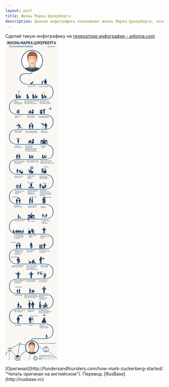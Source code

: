 ```yaml
---
layout: post
title: Жизнь Марка Цукерберга
description: Данная инфографика показывает жизнь Марка Цукерберга, основателя компании Facebook
---
```

Сделай такую инфографику на [генераторе инфографик - adioma.com](http://fundersandfounders.com/how-mark-zuckerberg-started/ "Adioma - генератор инфографики")
![Жизнь Марка Цукерберга - инфографика](/img/zhizn-marka-cukerberga.png)
<p class="credits">[Оригинал](http://fundersandfounders.com/how-mark-zuckerberg-started/ "Читать оригинал на английском"). Перевод: [RusBase](http://rusbase.vc)</p>
